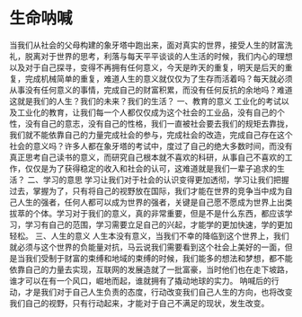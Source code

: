 # 生命呐喊

当我们从社会的父母构建的象牙塔中跑出来，面对真实的世界，接受人生的财富洗礼，脱离对于世界的思考，利落与每天平平谈谈的人生活的时候，我们内心的理想以及对于自己探寻，变得不再拥有任何意义，今天是昨天的重复，明天是后天的重复，完成机械简单的重复，难道人生的意义就仅仅为了生存而活着吗？每天就必须从事没有任何意义的事情，完成自己的财富积累，而没有任何反抗的余地吗？难道这就是我们的人生？我们的未来？我们的生活？
一、教育的意义
工业化的考试以及工业化的教育，让我们每一个人都仅仅成为这个社会的工业品，没有自己的个性，没有自己的意志，没有自己的性格，我们一直被社会要去我们的规矩去靠拢，我们就不能依靠自己的力量完成社会的参与，完成社会的改造，完成自己存在这个社会的意义吗？许多人都在象牙塔的考试中，度过了自己的绝大多数时间，而没有真正思考自己读书的意义，而研究自己根本就不喜欢的科研，从事自己不喜欢的工作，仅仅是为了获得稳定的收入和社会的认可，这难道就是我们一辈子追求的生活？
二、学习的意思
学习让我们对于社会的认识变得更加透彻，学习让我们把握过去，掌握为了，只有将自己的视野放在国际，我们才能在世界的竞争当中成为自己人生的强者，任何人都可以成为世界的强者，关键是自己愿不愿成为世界上出类拔萃的个体。学习对于我们的意义，真的非常重要，但是不是什么东西，都应该学习，学习有自己的范围，学习需要立足自己的兴起，才能学的更加快速，学的更加轻松。
三、人生的意义
人生本没有意义，当我们不幸的降临到这个世界上，我们就必须与这个世界的负能量对抗，马云说我们需要看到这个社会上美好的一面，但是当我们受制于财富的束缚和地域的束缚的时候，我们能多的想法和梦想，都不能依靠自己的力量去实现，互联网的发展造就了一批富豪，当时他们也在走下坡路，谁才可以在有一个风口，崛地而起，谁就拥有了撬动地球的实力。
呐喊后的行动，才是我们对于自己人生负责的态度，行动改变我们自己人生的方向，也将改变我们自己的视野，只有行动起来，才能对于自己不满足的现状，发生改变。
